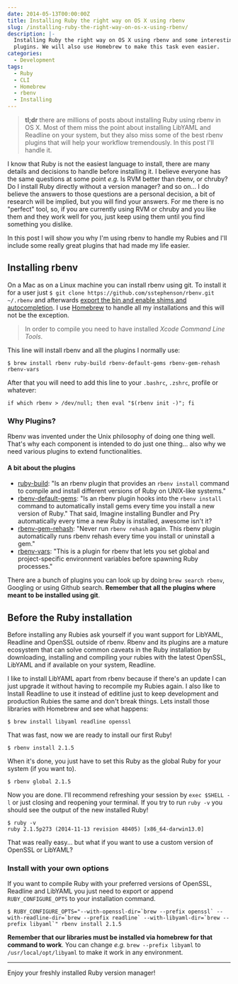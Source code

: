 ```yaml
---
date: 2014-05-13T00:00:00Z
title: Installing Ruby the right way on OS X using rbenv
slug: /installing-ruby-the-right-way-on-os-x-using-rbenv/
description: |-
  Installing Ruby the right way on OS X using rbenv and some interesting
  plugins. We will also use Homebrew to make this task even easier.
categories:
  - Development
tags:
  - Ruby
  - CLI
  - Homebrew
  - rbenv
  - Installing
---
```


> **tl;dr** there are millions of posts about installing Ruby using rbenv in OS X.
> Most of them miss the point about installing LibYAML and Readline on your
> system, but they also miss some of the best rbenv plugins that will help your
> workflow tremendously. In this post I'll handle it.

I know that Ruby is not the easiest language to install, there are many details
and decisions to handle before installing it. I believe everyone has the same
questions at some point *e.g.* Is RVM better than rbenv, or chruby? Do I install
Ruby directly without a version manager? and so on... I do believe the answers
to those questions are a personal decision, a bit of research will be implied,
but you will find your answers. For me there is no "perfect" tool, so, if you
are currently using RVM or chruby and you like them and they work well for you,
just keep using them until you find something you dislike.

In this post I will show you why I'm using rbenv to handle my Rubies and I'll
include some really great plugins that had made my life easier.

## Installing rbenv

On a Mac as on a Linux machine you can install rbenv using git. To install it
for a user just `$ git clone https://github.com/sstephenson/rbenv.git ~/.rbenv`
and afterwards [export the bin and enable shims and
autocompletion](https://github.com/sstephenson/rbenv#basic-github-checkout). I
use [Homebrew](http://brew.sh/) to handle all my installations and this will not
be the exception.

> In order to compile you need to have installed *Xcode Command Line Tools*.

This line will install rbenv and all the plugins I normally use:

    $ brew install rbenv ruby-build rbenv-default-gems rbenv-gem-rehash rbenv-vars

After that you will need to add this line to your `.bashrc`, `.zshrc`, profile
or whatever:

    if which rbenv > /dev/null; then eval "$(rbenv init -)"; fi

### Why Plugins?

Rbenv was invented under the Unix philosophy of doing one thing well. That's why
each component is intended to do just one thing... also why we need various
plugins to extend functionalities.

#### A bit about the plugins

- [ruby-build](https://github.com/sstephenson/ruby-build): "Is an rbenv plugin
  that provides an `rbenv install` command to compile and install different
  versions of Ruby on UNIX-like systems."
- [rbenv-default-gems](https://github.com/sstephenson/rbenv-default-gems): "Is
  an rbenv plugin hooks into the `rbenv install` command to automatically
  install gems every time you install a new version of Ruby." That said, Imagine
  installing Bundler and Pry automatically every time a new Ruby is installed,
  awesome isn't it?
- [rbenv-gem-rehash](https://github.com/sstephenson/rbenv-gem-rehash): "Never
  run `rbenv rehash` again. This rbenv plugin automatically runs rbenv rehash
  every time you install or uninstall a gem."
- [rbenv-vars](https://github.com/sstephenson/rbenv-vars): "This is a plugin for
  rbenv that lets you set global and project-specific environment variables
  before spawning Ruby processes."

There are a bunch of plugins you can look up by doing `brew search rbenv`,
Googling or using Github search. **Remember that all the plugins where meant to
be installed using git**.

## Before the Ruby installation

Before installing any Rubies ask yourself if you want support for LibYAML,
Readline and OpenSSL outside of rbenv. Rbenv and its plugins are a mature
ecosystem that can solve common caveats in the Ruby installation by downloading,
installing and compiling your rubies with the latest OpenSSL, LibYAML and if
available on your system, Readline.

I like to install LibYAML apart from rbenv because if there's an update I can
just upgrade it without having to recompile my Rubies again. I also like to
Install Readline to use it instead of editline just to keep development and
production Rubies the same and don't break things. Lets install those libraries
with Homebrew and see what happens:

    $ brew install libyaml readline openssl

That was fast, now we are ready to install our first Ruby!

    $ rbenv install 2.1.5

When it's done, you just have to set this Ruby as the global Ruby for your
system (if you want to).

    $ rbenv global 2.1.5

Now you are done. I'll recommend refreshing your session by `exec $SHELL -l` or
just closing and reopening your terminal. If you try to run `ruby -v` you should
see the output of the new installed Ruby!

    $ ruby -v
    ruby 2.1.5p273 (2014-11-13 revision 48405) [x86_64-darwin13.0]

That was really easy... but what if you want to use a custom version of OpenSSL
or LibYAML?

### Install with your own options

If you want to compile Ruby with your preferred versions of OpenSSL, Readline
and LibYAML you just need to export or append `RUBY_CONFIGURE_OPTS` to your
installation command.

    $ RUBY_CONFIGURE_OPTS="--with-openssl-dir=`brew --prefix openssl` --with-readline-dir=`brew --prefix readline` --with-libyaml-dir=`brew --prefix libyaml`" rbenv install 2.1.5

**Remember that our libraries must be installed via homebrew for that command to
work**. You can change *e.g.* `brew --prefix libyaml` to
`/usr/local/opt/libyaml` to make it work in any environment.

---

Enjoy your freshly installed Ruby version manager!

